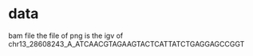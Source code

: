 # data
bam file 
the file of png is the igv of chr13_28608243_A_ATCAACGTAGAAGTACTCATTATCTGAGGAGCCGGT 

